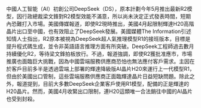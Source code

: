 中國人工智能（AI）初創公司DeepSeek（DS），原本計劃今年5月推出最新R2模型，因行政總裁梁文鋒對R2模型效能不滿意，所以尚未決定正式發表時間，短期內恐難打入市場。美國傳媒報道，即使R2現時推出，美國4月起限制輝達H20高階晶片出口至中國，也有效阻止了DeepSeek發展。美國媒體The Information引述知情人士指出，R2原本被視為DeepSeek超人氣推理模型R1的接班版本，目標是提升程式碼生成，並令非英語語言推理方面有所突破。DeepSeek工程師過去數月持續優化R2，等待梁文鋒拍板放行。不過，報道強調，即使R2獲批准應市，市場推廣也面臨巨大挑戰，因為中國雲端服務供應商恐怕也無法應付客戶需求。主因在於客戶目前多半是透過雲端上部署的輝達降級版AI晶片H20來運行上一代模型R1，但由於美國出口管制，這些雲端服務供應商正面臨輝達晶片日益短缺問題。除此之外，報道提到，目前大多數DeepSeek企業客戶使用R1模型，配備的正是輝達的H20晶片。然而，美國4月收緊出口限制，連H20這類唯一合法銷往中國的AI晶片也受到封殺。